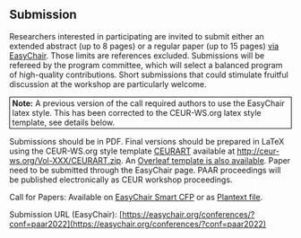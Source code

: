 ## Submission

 Researchers interested in participating are invited to submit either an extended abstract (up to 8 pages) or a regular paper (up to 15 pages) [via EasyChair](https://easychair.org/conferences/?conf=paar2022). Those limits are references excluded. Submissions will be refereed by the program committee, which will select a balanced program of high-quality contributions. Short submissions that could stimulate fruitful discussion at the workshop are particularly welcome.

<p style="border:1px solid black;padding: 2px 4px"><span style="font-weight: bold">Note:</span> A previous version of the call required authors to use the EasyChair latex style. This has been corrected to the CEUR-WS.org latex style template, see details below.</p>

Submissions should be in PDF. Final versions should be prepared in LaTeX using the CEUR-WS.org style template [CEURART](http://ceur-ws.org/Vol-XXX/CEURART.zip) available at http://ceur-ws.org/Vol-XXX/CEURART.zip. An [Overleaf template is also available](https://www.overleaf.com/latex/templates/template-for-submissions-to-ceur-workshop-proceedings-ceur-ws-dot-org/hpvjjzhjxzjk). Paper need to be submitted through the EasyChair page. PAAR proceedings will be published electronically as CEUR workshop proceedings. 

Call for Papers: Available on [EasyChair Smart CFP](https://easychair.org/cfp/PAAR2022) or as [Plantext file](cfp-paar2022.txt).

Submission URL (EasyChair): [https://easychair.org/conferences/?conf=paar2022](https://easychair.org/conferences/?conf=paar2022)
